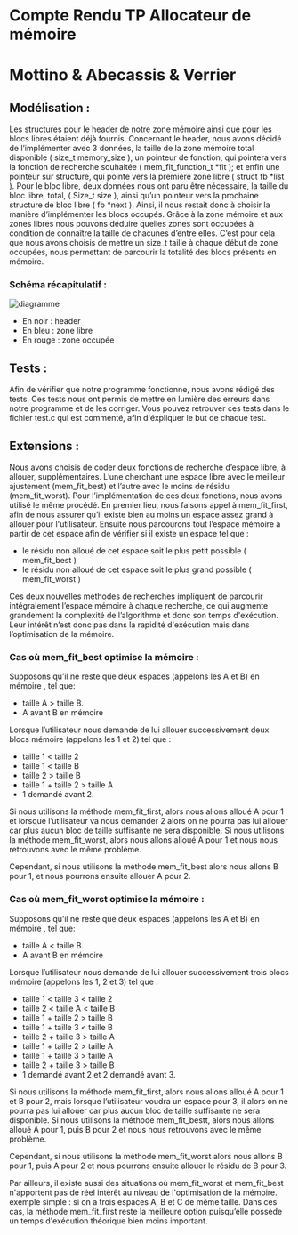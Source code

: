 # Compte Rendu TP Allocateur de mémoire
# Mottino & Abecassis & Verrier

## Modélisation :

Les structures pour le header de notre zone mémoire ainsi que pour les blocs libres étaient déjà fournis. Concernant le header, nous avons décidé de l’implémenter avec 3 données,
la taille de la zone mémoire total disponible ( size_t memory_size ),
un pointeur de fonction, qui pointera vers la fonction de recherche souhaitée ( mem_fit_function_t *fit );
et enfin une pointeur sur structure, qui pointe vers la première zone libre ( struct fb *list ).
Pour le bloc libre, deux données nous ont paru être nécessaire, la taille du bloc libre, total, ( Size_t size ),
ainsi qu’un pointeur vers la prochaine structure de bloc libre ( fb *next ).
Ainsi, il nous restait donc à choisir la manière d’implémenter les blocs occupés.
Grâce à la zone mémoire et aux zones libres nous pouvons déduire quelles zones sont occupées à condition de connaître la taille de chacunes d’entre elles.
C’est pour cela que nous avons choisis de mettre un size_t taille à chaque début de zone occupées,
nous permettant de parcourir la totalité des blocs présents en mémoire.

### Schéma récapitulatif : 
![diagramme](https://image.noelshack.com/fichiers/2021/53/7/1609680861-chart.png)

- En noir : header
- En bleu : zone libre
- En rouge : zone occupée

## Tests :

Afin de vérifier que notre programme fonctionne, nous avons rédigé des tests.
Ces tests nous ont permis de mettre en lumière des erreurs dans notre programme et de les corriger.
Vous pouvez retrouver ces tests dans le fichier test.c qui est commenté, afin d'éxpliquer le but de chaque test.


## Extensions :

Nous avons choisis de coder deux fonctions de recherche d’espace libre, à allouer, supplémentaires. L’une cherchant une espace libre avec le meilleur ajustement (mem_fit_best) et l’autre avec le moins de résidu (mem_fit_worst).
Pour l’implémentation de ces deux fonctions, nous avons utilisé le même procédé.
En premier lieu, nous faisons appel à mem_fit_first, afin de nous assurer qu’il existe bien au moins un espace assez grand à allouer pour l'utilisateur. Ensuite nous parcourons tout l’espace mémoire à partir de cet espace afin de vérifier si il existe un espace tel que :

- le résidu non alloué de cet espace soit le plus petit possible ( mem_fit_best )
- le résidu non alloué de cet espace soit le plus grand possible ( mem_fit_worst )

Ces deux nouvelles méthodes de recherches impliquent de parcourir intégralement l’espace mémoire à chaque recherche, ce qui augmente grandement la complexité de l’algorithme et donc son temps d'exécution. Leur intérêt n’est donc pas dans la rapidité d'exécution mais dans l’optimisation de la mémoire.

### Cas où mem_fit_best optimise la mémoire :

Supposons qu’il ne reste que deux espaces (appelons les A et B) en mémoire , tel que:

  - taille A > taille B.
  - A avant B en mémoire

Lorsque l’utilisateur nous demande de lui allouer successivement deux blocs mémoire 
(appelons les 1 et 2) tel que :

  - taille 1 < taille 2
  - taille 1 < taille B
  - taille 2 > taille B
  - taille 1 + taille 2 > taille A
  - 1 demandé avant 2.

  Si nous utilisons la méthode mem_fit_first, alors nous allons alloué A pour 1 et lorsque l’utilisateur va nous demander 2 alors on ne pourra pas lui allouer car plus aucun bloc de taille suffisante ne sera disponible.
	Si nous utilisons la méthode mem_fit_worst, alors nous allons alloué A pour 1 et nous nous retrouvons avec le même problème.
  
Cependant, si nous utilisons la méthode mem_fit_best alors nous allons B pour 1, et nous pourrons ensuite allouer A pour 2.


### Cas où mem_fit_worst optimise la mémoire :

Supposons qu’il ne reste que deux espaces (appelons les A et B) en mémoire , tel que:

  - taille A < taille B.
  - A avant B en mémoire

Lorsque l’utilisateur nous demande de lui allouer successivement trois blocs mémoire 
(appelons les 1, 2 et 3) tel que :

  - taille 1 < taille 3 < taille 2
  - taille 2 < taille A < taille B
  - taille 1 + taille 2 > taille B
  - taille 1 + taille 3 < taille B
  - taille 2 + taille 3 > taille A
  - taille 1 + taille 2 > taille A
  - taille 1 + taille 3 > taille A
  - taille 2 + taille 3 > taille B
  - 1 demandé avant 2 et 2 demandé avant 3.

  Si nous utilisons la méthode mem_fit_first, alors nous allons alloué A pour 1 et B pour 2, mais lorsque l’utilisateur voudra un espace pour 3, il alors on ne pourra pas lui allouer car plus aucun bloc de taille suffisante ne sera disponible.
  Si nous utilisons la méthode mem_fit_bestt, alors nous allons alloué A pour 1, puis B pour 2 et nous nous retrouvons avec le même problème.
  
Cependant, si nous utilisons la méthode mem_fit_worst alors nous allons B pour 1, puis A pour 2 et nous pourrons ensuite allouer le résidu de B pour 3.


Par ailleurs, il existe aussi des situations où mem_fit_worst et mem_fit_best n'apportent pas de réel intérêt au niveau de l'optimisation de la mémoire.
exemple simple : si on a trois espaces A, B et C de même taille.
Dans ces cas, la méthode mem_fit_first reste la meilleure option puisqu’elle possède un temps d'exécution théorique bien moins important.
